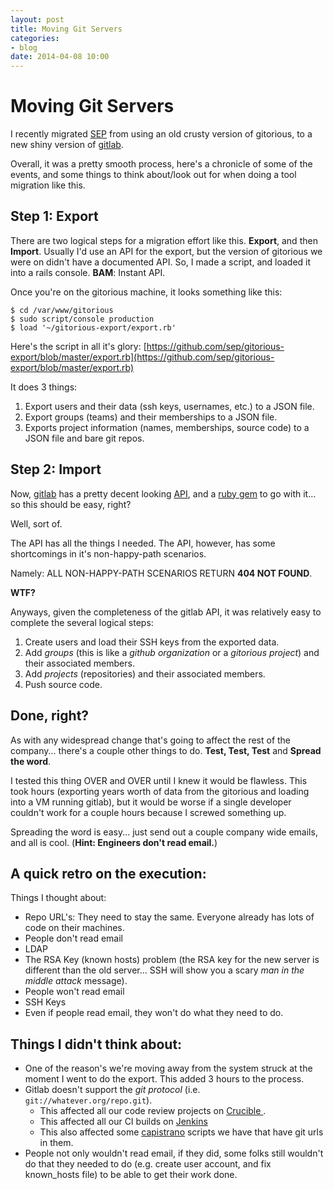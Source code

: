 ```yaml
---
layout: post
title: Moving Git Servers
categories:
- blog
date: 2014-04-08 10:00
---
```

# Moving Git Servers

I recently migrated [SEP](http://www.sep.com) from using an old crusty version of gitorious, to a new shiny version of [gitlab](http://gitlab.com).

Overall, it was a pretty smooth process, here's a chronicle of some of the events, and some things to think about/look out for when doing a tool migration like this.

## Step 1: Export

There are two logical steps for a migration effort like this.  __Export__, and then __Import__.  Usually I'd use an API for the export, but the version of gitorious we were on didn't have a documented API.  So, I made a script, and loaded it into a rails console.  __BAM__: Instant API.

Once you're on the gitorious machine, it looks something like this:

    $ cd /var/www/gitorious
    $ sudo script/console production
    $ load '~/gitorious-export/export.rb'

Here's the script in all it's glory: [https://github.com/sep/gitorious-export/blob/master/export.rb](https://github.com/sep/gitorious-export/blob/master/export.rb)

It does 3 things:

1. Export users and their data (ssh keys, usernames, etc.) to a JSON file.
1. Export groups (teams) and their memberships to a JSON file.
1. Exports project information (names, memberships, source code) to a JSON file and bare git repos.

## Step 2: Import

Now, [gitlab](http://gitlab.com) has a pretty decent looking [API](http://doc.gitlab.com/ce/api/), and a [ruby gem](https://github.com/NARKOZ/gitlab) to go with it... so this should be easy, right?

Well, sort of.

The API has all the things I needed.  The API, however, has some shortcomings in it's non-happy-path scenarios.

Namely: ALL NON-HAPPY-PATH SCENARIOS RETURN __404 NOT FOUND__.

__WTF?__

Anyways, given the completeness of the gitlab API, it was relatively easy to complete the several logical steps:

1. Create users and load their SSH keys from the exported data.
1. Add _groups_ (this is like a _github organization_ or a _gitorious project_) and their associated members.
1. Add _projects_ (repositories) and their associated members.
1. Push source code.

## Done, right?

As with any widespread change that's going to affect the rest of the company... there's a couple other things to do.  __Test, Test, Test__ and __Spread the word__.

I tested this thing OVER and OVER until I knew it would be flawless.  This took hours (exporting years worth of data from the gitorious and loading into a VM running gitlab), but it would be worse if a single developer couldn't work for a couple hours because I screwed something up.

Spreading the word is easy... just send out a couple company wide emails, and all is cool.  (__Hint:  Engineers don't read email.__)

## A quick retro on the execution:

Things I thought about:

* Repo URL's:  They need to stay the same.  Everyone already has lots of code on their machines.
* People don't read email
* LDAP
* The RSA Key (known hosts) problem (the RSA key for the new server is different than the old server... SSH will show you a scary _man in the middle attack_ message).
* People won't read email
* SSH Keys
* Even if people read email, they won't do what they need to do.

## Things I didn't think about:

* One of the reason's we're moving away from the system struck at the moment I went to do the export.  This added 3 hours to the process.
* Gitlab doesn't support the _git protocol_ (i.e. `git://whatever.org/repo.git`).
    * This affected all our code review projects on [Crucible ](https://www.atlassian.com/software/crucible/overview).
    * This affected all our CI builds on [Jenkins](http://jenkins-ci.org)
    * This also affected some [capistrano](http://capistranorb.com/) scripts we have that have git urls in them.
* People not only wouldn't read email, if they did, some folks still wouldn't do that they needed to do (e.g. create user account, and fix known_hosts file) to be able to get their work done.

